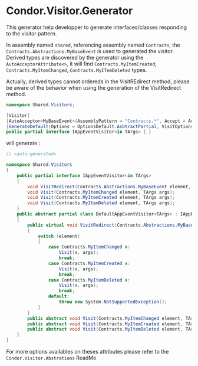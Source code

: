 # Condor.Visitor.Generator

This generator help developper to generate interfaces/classes responding to the visitor pattern.

In assembly named `shared`, referencing assembly named `Contracts`, the `Contracts.Abstractions.MyBaseEvent` is used to generated the visitor. Derived types are discovered by the generator using the `AutoAcceptorAttribute<>`, it will find `Contracts.MyItemCreated`, `Contracts.MyItemChanged`, `Contracts.MyITemDeleted` types.

Actually, derived types cannot ordereds in the VisitREdirect method, please be aware of the behavior when using the generation of the VisitRedirect method.

```csharp
namespace Shared.Visitors;

[Visitor]
[AutoAcceptor<MyBaseEvent>(AssemblyPattern = "Contracts.*", Accept = AcceptedKind.Concrete, AddVisitRedirect = true)]
[GenerateDefault(Options = OptionsDefault.AsbtractPartial, VisitOptions = VisitOptions.AbstractVisit)]
public partial interface IAppEventVisitor<in TArgs> { }
```

will generate : 
```csharp
// <auto-generated>

namespace Shared.Visitors
{
    public partial interface IAppEventVisitor<in TArgs>
    {
        void VisitRedirect(Contracts.Abstractions.MyBaseEvent element, TArgs args);
        void Visit(Contracts.MyItemChanged element, TArgs args);
        void Visit(Contracts.MyItemCreated element, TArgs args);
        void Visit(Contracts.MyItemDeleted element, TArgs args);
    }
    public abstract partial class DefaultAppEventVisitor<TArgs> : IAppEventVisitor<TArgs>
    {
        public virtual void VisitRedirect(Contracts.Abstractions.MyBaseEvent element, TArgs args)
        {
            switch (element)
            {
                case Contracts.MyItemChanged x:
                    Visit(x, args);
                    break;
                case Contracts.MyItemCreated x:
                    Visit(x, args);
                    break;
                case Contracts.MyItemDeleted x:
                    Visit(x, args);
                    break;
                default:
                    throw new System.NotSupportedException();
            }
        }
        public abstract void Visit(Contracts.MyItemChanged element, TArgs args);
        public abstract void Visit(Contracts.MyItemCreated element, TArgs args);
        public abstract void Visit(Contracts.MyItemDeleted element, TArgs args);
    }
}
```

For more options availables on theses attributes please refer to the `Condor.Visitor.Abstrations` ReadMe